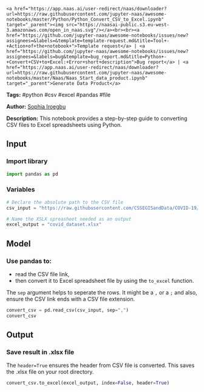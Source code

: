     <a href="https://app.naas.ai/user-redirect/naas/downloader?url=https://raw.githubusercontent.com/jupyter-naas/awesome-notebooks/master/Python/Python_Convert_CSV_to_Excel.ipynb" target="_parent"><img src="https://naasai-public.s3.eu-west-3.amazonaws.com/open_in_naas.svg"/></a><br><br><a href="https://github.com/jupyter-naas/awesome-notebooks/issues/new?assignees=&labels=&template=template-request.md&title=Tool+-+Action+of+the+notebook+">Template request</a> | <a href="https://github.com/jupyter-naas/awesome-notebooks/issues/new?assignees=&labels=bug&template=bug_report.md&title=Python+-+Convert+CSV+to+Excel:+Error+short+description">Bug report</a> | <a href="https://app.naas.ai/user-redirect/naas/downloader?url=https://raw.githubusercontent.com/jupyter-naas/awesome-notebooks/master/Naas/Naas_Start_data_product.ipynb" target="_parent">Generate Data Product</a>

**Tags:** #python #csv #excel #pandas #file

**Author:** [Sophia Iroegbu](www.linkedin.com/in/sophia-iroegbu)

**Description:** This notebook provides a step-by-step guide to converting CSV files to Excel spreadsheets using Python.

## Input

### Import library


```python
import pandas as pd
```

### Variables


```python
# Declare the absolute path to the CSV file
csv_input = "https://raw.githubusercontent.com/CSSEGISandData/COVID-19/master/csse_covid_19_data/csse_covid_19_time_series/time_series_covid19_confirmed_global.csv"

# Name the XSLX spreasheet needed as an output
excel_output = "covid_dataset.xlsx"
```

## Model

### Use pandas to: 
- read the CSV file link, 
- then convert it to Excel spreadsheet file by using the `to_excel` function. 

The `sep` argument helps to seperate the rows. It might be a `,` or a `;` and also, ensure the CSV link ends with a CSV file extension. 


```python
convert_csv = pd.read_csv(csv_input, sep=",")
convert_csv
```

## Output

### Save result in .xlsx file

The `header=True` ensures the header from CSV file is converted. This saves the .xlsx file on your root directory.


```python
convert_csv.to_excel(excel_output, index=False, header=True)
```
